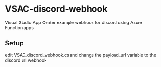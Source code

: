 # VSAC-discord-webhook

Visual Studio App Center example webhook for discord using Azure Function apps

## Setup

edit VSAC_discord_webhook.cs and change the payload_url variable to the discord url webhook
